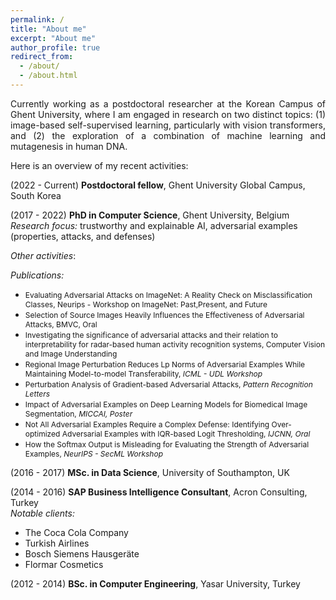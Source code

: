 ```yaml
---
permalink: /
title: "About me"
excerpt: "About me"
author_profile: true
redirect_from:
  - /about/
  - /about.html
---
```


<div style="text-align: justify"> 
Currently working as a postdoctoral researcher at the Korean Campus of Ghent University, where I am engaged in research on two distinct topics: (1) image-based self-supervised learning, particularly with vision transformers, and (2) the exploration of a combination of machine learning and mutagenesis in human DNA.
</div>

Here is an overview of my recent activities:

(2022 - Current) **Postdoctoral fellow**, Ghent University Global Campus, South Korea
  
(2017 - 2022) **PhD in Computer Science**, Ghent University, Belgium <br /> *Research focus:* trustworthy and explainable AI, adversarial examples (properties, attacks, and defenses) 
  
  *Other activities*:
  
   *Publications:*
  * <span style="font-size:12px">Evaluating Adversarial Attacks on ImageNet: A Reality Check on Misclassification Classes, Neurips - Workshop on ImageNet: Past,Present, and Future</span>
  * <span style="font-size:12px">Selection of Source Images Heavily Influences the Effectiveness of Adversarial Attacks, BMVC, Oral</span>
  * <span style="font-size:12px">Investigating the significance of adversarial attacks and their relation to interpretability for radar-based human activity recognition systems, Computer Vision and Image Understanding</span>
  * <span style="font-size:12px">Regional Image Perturbation Reduces Lp Norms of Adversarial Examples While Maintaining Model-to-model Transferability, *ICML - UDL Workshop*</span>
  * <span style="font-size:12px">Perturbation Analysis of Gradient-based Adversarial Attacks, *Pattern Recognition Letters*</span>
  * <span style="font-size:12px">Impact of Adversarial Examples on Deep Learning Models for Biomedical Image Segmentation, *MICCAI, Poster*</span>
  * <span style="font-size:12px">Not All Adversarial Examples Require a Complex Defense: Identifying Over-optimized Adversarial Examples with IQR-based Logit Thresholding, *IJCNN, Oral* </span>
  * <span style="font-size:12px">How the Softmax Output is Misleading for Evaluating the Strength of Adversarial Examples, *NeurIPS - SecML Workshop* </span>
  
(2016 - 2017) **MSc. in Data Science**, University of Southampton, UK
  
(2014 - 2016) **SAP Business Intelligence Consultant**, Acron Consulting, Turkey <br /> *Notable clients:*
  * The Coca Cola Company
  * Turkish Airlines
  * Bosch Siemens Hausgeräte
  * Flormar Cosmetics

(2012 - 2014) **BSc. in Computer Engineering**, Yasar University, Turkey



